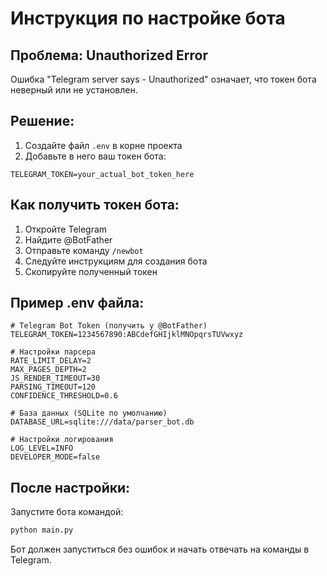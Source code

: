 # Инструкция по настройке бота

## Проблема: Unauthorized Error

Ошибка "Telegram server says - Unauthorized" означает, что токен бота неверный или не установлен.

## Решение:

1. Создайте файл `.env` в корне проекта
2. Добавьте в него ваш токен бота:

```env
TELEGRAM_TOKEN=your_actual_bot_token_here
```

## Как получить токен бота:

1. Откройте Telegram
2. Найдите @BotFather
3. Отправьте команду `/newbot`
4. Следуйте инструкциям для создания бота
5. Скопируйте полученный токен

## Пример .env файла:

```env
# Telegram Bot Token (получить у @BotFather)
TELEGRAM_TOKEN=1234567890:ABCdefGHIjklMNOpqrsTUVwxyz

# Настройки парсера
RATE_LIMIT_DELAY=2
MAX_PAGES_DEPTH=2
JS_RENDER_TIMEOUT=30
PARSING_TIMEOUT=120
CONFIDENCE_THRESHOLD=0.6

# База данных (SQLite по умолчанию)
DATABASE_URL=sqlite:///data/parser_bot.db

# Настройки логирования
LOG_LEVEL=INFO
DEVELOPER_MODE=false
```

## После настройки:

Запустите бота командой:
```bash
python main.py
```

Бот должен запуститься без ошибок и начать отвечать на команды в Telegram.
